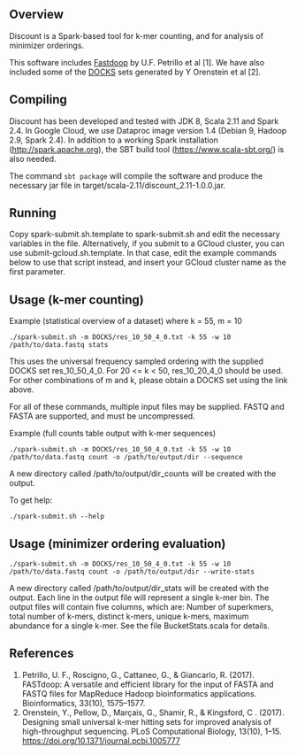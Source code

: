 ## Overview

Discount is a Spark-based tool for k-mer counting, and for analysis of minimizer orderings.

This software includes [Fastdoop](https://github.com/umbfer/fastdoop) by U.F. Petrillo et al [1].
We have also included some of the [DOCKS](http://acgt.cs.tau.ac.il/docks/) sets generated by Y Orenstein et al [2].
 
## Compiling

Discount has been developed and tested with JDK 8, Scala 2.11 and Spark 2.4.
In Google Cloud, we use Dataproc image version 1.4 (Debian 9, Hadoop 2.9, Spark 2.4).
In addition to a working Spark installation (http://spark.apache.org), 
the SBT build tool (https://www.scala-sbt.org/) is also needed.

The command `sbt package` will compile the software and produce the necessary jar file in 
target/scala-2.11/discount_2.11-1.0.0.jar. 

## Running

Copy spark-submit.sh.template to spark-submit.sh and edit the necessary variables in the file.
Alternatively, if you submit to a GCloud cluster, you can use submit-gcloud.sh.template. In that case,
edit the example commands below to use that script instead, and insert your GCloud cluster name as the first parameter.

## Usage (k-mer counting)

Example (statistical overview of a dataset) where k = 55, m = 10
 
`
./spark-submit.sh -m DOCKS/res_10_50_4_0.txt -k 55 -w 10 /path/to/data.fastq stats
`

This uses the universal frequency sampled ordering with the supplied DOCKS set res_10_50_4_0. For 
20 <= k < 50, res_10_20_4_0 should be used. For other combinations of m and k, please obtain a DOCKS set
using the link above.

For all of these commands, multiple input files may be supplied. FASTQ and FASTA are supported, and must be uncompressed.


Example (full counts table output with k-mer sequences)

`
./spark-submit.sh -m DOCKS/res_10_50_4_0.txt -k 55 -w 10 /path/to/data.fastq count -o /path/to/output/dir --sequence
`

A new directory called /path/to/output/dir_counts will be created with the output.

To get help:

`
./spark-submit.sh --help
`

## Usage (minimizer ordering evaluation)

`
./spark-submit.sh -m DOCKS/res_10_50_4_0.txt -k 55 -w 10 /path/to/data.fastq count -o /path/to/output/dir --write-stats
`

A new directory called /path/to/output/dir_stats will be created with the output.
Each line in the output file will represent a single k-mer bin. The output files will contain five columns, which are:
Number of superkmers, total number of k-mers, distinct k-mers, unique k-mers, maximum abundance for a single k-mer.
See the file BucketStats.scala for details. 


## References

1. Petrillo, U. F., Roscigno, G., Cattaneo, G., & Giancarlo, R. (2017). FASTdoop: A versatile and efficient library for the input of FASTA and FASTQ files for MapReduce Hadoop bioinformatics applications. Bioinformatics, 33(10), 1575–1577.
2. Orenstein, Y., Pellow, D., Marçais, G., Shamir, R., & Kingsford, C . (2017). Designing small universal k-mer hitting sets for improved analysis of high-throughput sequencing. PLoS Computational Biology, 13(10), 1–15. https://doi.org/10.1371/journal.pcbi.1005777
